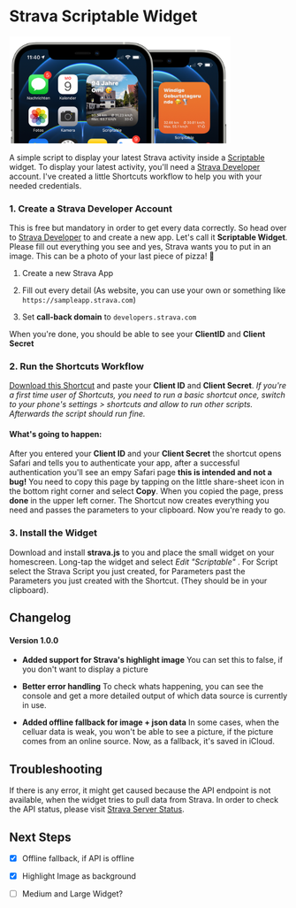 # Strava Scriptable Widget

<img title="" src="preview.png" width="400">

A simple script to display your latest Strava activity inside a [Scriptable](https://scriptable.app) widget.
To display your latest activity, you'll need a [Strava Developer](https://developers.strava.com) account. I've created a little Shortcuts workflow to help you with your needed credentials.

### 1. Create a Strava Developer Account

This is free but mandatory in order to get every data correctly. So head over to [Strava Developer](https://developers.strava.com) to and create a new app. Let's call it **Scriptable Widget**. Please fill out everything you see and yes, Strava wants you to put in an image. This can be a photo of your last piece of pizza! 🍕

1. Create a new Strava App

2. Fill out every detail (As website, you can use your own or something like `https://sampleapp.strava.com`)

3. Set **call-back domain** to `developers.strava.com`

When you're done, you should be able to see your **ClientID** and **Client Secret**

### 2. Run the Shortcuts Workflow

[Download this Shortcut](https://www.icloud.com/shortcuts/57a5bb786c61414ea6fb4fb062421bcf) and paste your **Client ID** and **Client Secret**.
*If you're a first time user of Shortcuts, you need to run a basic shortcut once, switch to your phone's settings > shortcuts and allow to run other scripts. Afterwards the script should run fine.*

#### What's going to happen:

After you entered your **Client ID** and your **Client Secret** the shortcut opens Safari and tells you to authenticate your app, after a successful authentication you'll see an empy Safari page **this is intended and not a bug!**
You need to copy this page by tapping on the little share-sheet icon in the bottom right corner and select **Copy**. When you copied the page, press **done** in the upper left corner. The Shortcut now creates everything you need and passes the parameters to your clipboard. Now you're ready to go.

### 3. Install the Widget

Download and install **strava.js** to you and place the small widget on your homescreen. Long-tap the widget and select *Edit "Scriptable"* . For Script select the Strava Script you just created, for Parameters past the Parameters you just created with the Shortcut. (They should be in your clipboard).

## Changelog

#### Version 1.0.0

- **Added support for Strava's highlight image**
  You can set this to false, if you don't want to display a picture

- **Better error handling**
  To check whats happening, you can see the console and get a more detailed output of which data source is currently in use.

- **Added offline fallback for image + json data**
  In some cases, when the celluar data is weak, you won't be able to see a picture, if the picture comes from an online source. Now, as a fallback, it's saved in iCloud.

## Troubleshooting
If there is any error, it might get caused because the API endpoint is not available, when the widget tries to pull data from Strava. In order to check the API status, please visit [Strava Server Status](https://status.strava.com/#day).

## Next Steps

- [x] Offline fallback, if API is offline

- [x] Highlight Image as background

- [ ] Medium and Large Widget?
